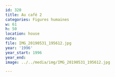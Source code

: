 ```yaml
---
id: 320
title: Au café 2
categories: Figures humaines
w: 61
h: 50
location: house
note:
file: IMG_20190531_195612.jpg
year: '1996'
year_start: 1996
year_end:
image: ../../media/img/IMG_20190531_195612.jpg

---
```


